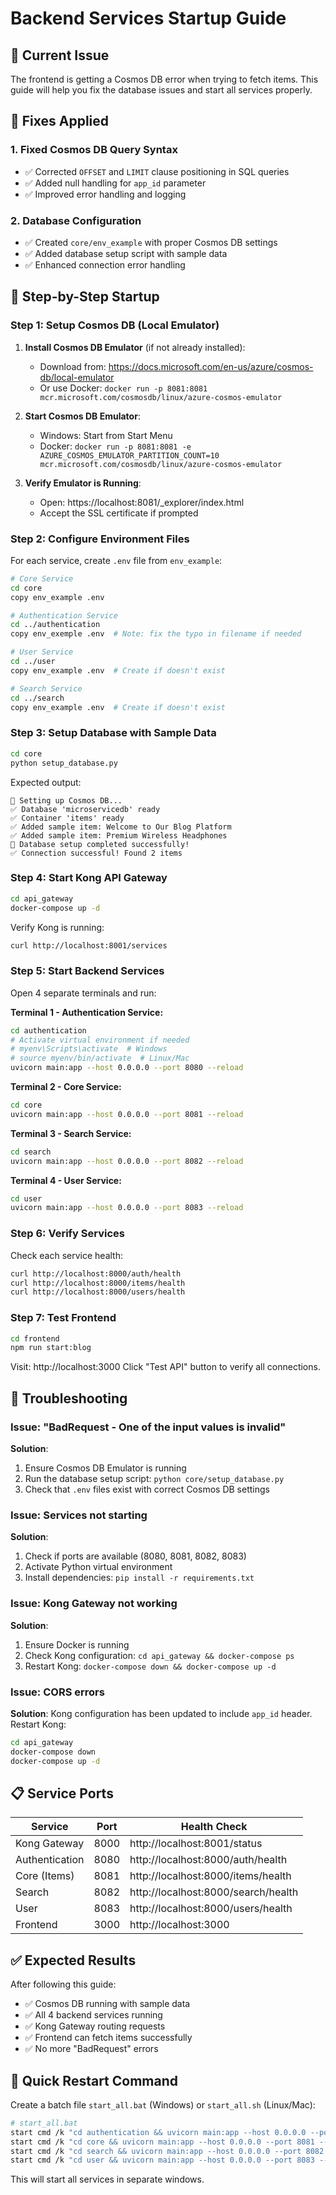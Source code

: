 # Backend Services Startup Guide

## 🚨 Current Issue
The frontend is getting a Cosmos DB error when trying to fetch items. This guide will help you fix the database issues and start all services properly.

## 🔧 Fixes Applied

### 1. **Fixed Cosmos DB Query Syntax**
- ✅ Corrected `OFFSET` and `LIMIT` clause positioning in SQL queries
- ✅ Added null handling for `app_id` parameter
- ✅ Improved error handling and logging

### 2. **Database Configuration**
- ✅ Created `core/env_example` with proper Cosmos DB settings
- ✅ Added database setup script with sample data
- ✅ Enhanced connection error handling

## 🚀 Step-by-Step Startup

### Step 1: Setup Cosmos DB (Local Emulator)

1. **Install Cosmos DB Emulator** (if not already installed):
   - Download from: https://docs.microsoft.com/en-us/azure/cosmos-db/local-emulator
   - Or use Docker: `docker run -p 8081:8081 mcr.microsoft.com/cosmosdb/linux/azure-cosmos-emulator`

2. **Start Cosmos DB Emulator**:
   - Windows: Start from Start Menu
   - Docker: `docker run -p 8081:8081 -e AZURE_COSMOS_EMULATOR_PARTITION_COUNT=10 mcr.microsoft.com/cosmosdb/linux/azure-cosmos-emulator`

3. **Verify Emulator is Running**:
   - Open: https://localhost:8081/_explorer/index.html
   - Accept the SSL certificate if prompted

### Step 2: Configure Environment Files

For each service, create `.env` file from `env_example`:

```bash
# Core Service
cd core
copy env_example .env

# Authentication Service  
cd ../authentication
copy env_exemple .env  # Note: fix the typo in filename if needed

# User Service
cd ../user
copy env_example .env  # Create if doesn't exist

# Search Service
cd ../search  
copy env_example .env  # Create if doesn't exist
```

### Step 3: Setup Database with Sample Data

```bash
cd core
python setup_database.py
```

Expected output:
```
🔧 Setting up Cosmos DB...
✅ Database 'microservicedb' ready
✅ Container 'items' ready
✅ Added sample item: Welcome to Our Blog Platform
✅ Added sample item: Premium Wireless Headphones
🎉 Database setup completed successfully!
✅ Connection successful! Found 2 items
```

### Step 4: Start Kong API Gateway

```bash
cd api_gateway
docker-compose up -d
```

Verify Kong is running:
```bash
curl http://localhost:8001/services
```

### Step 5: Start Backend Services

Open 4 separate terminals and run:

**Terminal 1 - Authentication Service:**
```bash
cd authentication
# Activate virtual environment if needed
# myenv\Scripts\activate  # Windows
# source myenv/bin/activate  # Linux/Mac
uvicorn main:app --host 0.0.0.0 --port 8080 --reload
```

**Terminal 2 - Core Service:**
```bash
cd core  
uvicorn main:app --host 0.0.0.0 --port 8081 --reload
```

**Terminal 3 - Search Service:**
```bash
cd search
uvicorn main:app --host 0.0.0.0 --port 8082 --reload
```

**Terminal 4 - User Service:**
```bash
cd user
uvicorn main:app --host 0.0.0.0 --port 8083 --reload
```

### Step 6: Verify Services

Check each service health:
```bash
curl http://localhost:8000/auth/health
curl http://localhost:8000/items/health  
curl http://localhost:8000/users/health
```

### Step 7: Test Frontend

```bash
cd frontend
npm run start:blog
```

Visit: http://localhost:3000
Click "Test API" button to verify all connections.

## 🐛 Troubleshooting

### Issue: "BadRequest - One of the input values is invalid"
**Solution**: 
1. Ensure Cosmos DB Emulator is running
2. Run the database setup script: `python core/setup_database.py`
3. Check that `.env` files exist with correct Cosmos DB settings

### Issue: Services not starting
**Solution**:
1. Check if ports are available (8080, 8081, 8082, 8083)
2. Activate Python virtual environment
3. Install dependencies: `pip install -r requirements.txt`

### Issue: Kong Gateway not working
**Solution**:
1. Ensure Docker is running
2. Check Kong configuration: `cd api_gateway && docker-compose ps`
3. Restart Kong: `docker-compose down && docker-compose up -d`

### Issue: CORS errors
**Solution**: 
Kong configuration has been updated to include `app_id` header. Restart Kong:
```bash
cd api_gateway
docker-compose down
docker-compose up -d
```

## 📋 Service Ports

| Service | Port | Health Check |
|---------|------|-------------|
| Kong Gateway | 8000 | http://localhost:8001/status |
| Authentication | 8080 | http://localhost:8000/auth/health |
| Core (Items) | 8081 | http://localhost:8000/items/health |
| Search | 8082 | http://localhost:8000/search/health |
| User | 8083 | http://localhost:8000/users/health |
| Frontend | 3000 | http://localhost:3000 |

## ✅ Expected Results

After following this guide:
- ✅ Cosmos DB running with sample data
- ✅ All 4 backend services running
- ✅ Kong Gateway routing requests
- ✅ Frontend can fetch items successfully
- ✅ No more "BadRequest" errors

## 🔄 Quick Restart Command

Create a batch file `start_all.bat` (Windows) or `start_all.sh` (Linux/Mac):

```bash
# start_all.bat
start cmd /k "cd authentication && uvicorn main:app --host 0.0.0.0 --port 8080 --reload"
start cmd /k "cd core && uvicorn main:app --host 0.0.0.0 --port 8081 --reload"  
start cmd /k "cd search && uvicorn main:app --host 0.0.0.0 --port 8082 --reload"
start cmd /k "cd user && uvicorn main:app --host 0.0.0.0 --port 8083 --reload"
```

This will start all services in separate windows.


